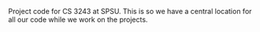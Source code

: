 Project code for CS 3243 at SPSU. This is so we have a central location for all our code while we work on the projects.
